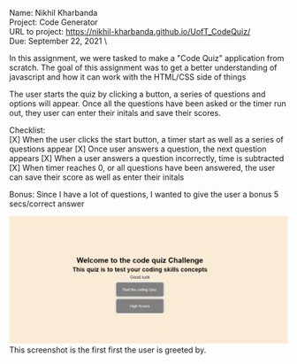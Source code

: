 Name: Nikhil Kharbanda\
Project: Code Generator\
URL to project: https://nikhil-kharbanda.github.io/UofT_CodeQuiz/ \
Due: September 22, 2021 \

In this assignment, we were tasked to make a "Code Quiz" application from scratch. The goal of this assignment was to get a better understanding of javascript and how it can work with the HTML/CSS side of things

The user starts the quiz by clicking a button, a series of questions and options will appear. Once all the questions have been asked or the timer run out, they user can enter their initals and save their scores.

Checklist:\
[X] When the user clicks the start button, a timer start as well as a series of questions appear
[X] Once user answers a question, the next question appears
[X] When a user answers a question incorrectly, time is subtracted
[X] When timer reaches 0, or all questions have been answered, the user can save their score as well as enter their initals

Bonus: Since I have a lot of questions, I wanted to give the user a bonus 5 secs/correct answer

![The welcome screen](imgs/Page1-Welcome.PNG)
This screenshot is the first first the user is greeted by.